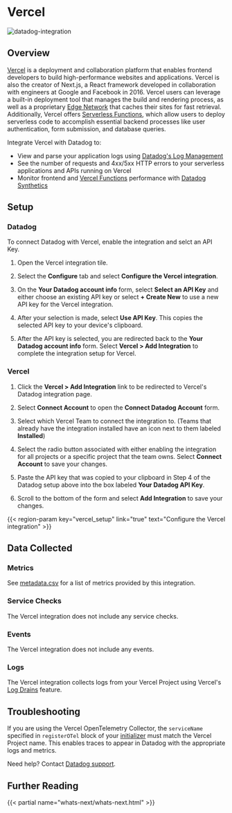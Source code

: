 # Vercel

![datadog-integration][1]

## Overview

[Vercel][2] is a deployment and collaboration platform that enables frontend developers to build high-performance websites and applications. Vercel is also the creator of Next.js, a React framework developed in collaboration with engineers at Google and Facebook in 2016. Vercel users can leverage a built-in deployment tool that manages the build and rendering process, as well as a proprietary [Edge Network][3] that caches their sites for fast retrieval. Additionally, Vercel offers [Serverless Functions][4], which allow users to deploy serverless code to accomplish essential backend processes like user authentication, form submission, and database queries.

Integrate Vercel with Datadog to:

- View and parse your application logs using [Datadog's Log Management][5]
- See the number of requests and 4xx/5xx HTTP errors to your serverless applications and APIs running on Vercel
- Monitor frontend and [Vercel Functions][9] performance with [Datadog Synthetics][6]

## Setup

### Datadog

To connect Datadog with Vercel, enable the integration and selct an API Key.

1. Open the Vercel integration tile.

2. Select the **Configure** tab and select **Configure the Vercel integration**.

3. On the **Your Datadog account info** form, select **Select an API Key** and either choose an existing API key or select **+ Create New** to use a new API key for the Vercel integration.

4. After your selection is made, select **Use API Key**. This copies the selected API key to your device's clipboard.

5. After the API key is selected, you are redirected back to the **Your Datadog account info** form. Select **Vercel > Add Integration** to complete the integration setup for Vercel.
### Vercel

1. Click the **Vercel > Add Integration** link to be redirected to Vercel's Datadog integration page.

2. Select **Connect Account** to open the **Connect Datadog Account** form.

3. Select which Vercel Team to connect the integration to. (Teams that already have the integration installed have an icon next to them labeled **Installed**)

4. Select the radio button associated with either enabling the integration for all projects or a specific project that the team owns. Select **Connect Account** to save your changes.

5. Paste the API key that was copied to your clipboard in Step 4 of the Datadog setup above into the box labeled **Your Datadog API Key**.

6. Scroll to the bottom of the form and select **Add Integration** to save your changes.

{{< region-param key="vercel_setup" link="true" text="Configure the Vercel integration" >}}

## Data Collected

### Metrics

See [metadata.csv][11] for a list of metrics provided by this integration.

### Service Checks

The Vercel integration does not include any service checks.

### Events

The Vercel integration does not include any events.

### Logs

The Vercel integration collects logs from your Vercel Project using Vercel's [Log Drains][10] feature.

## Troubleshooting

If you are using the Vercel OpenTelemetry Collector, the `serviceName` specified in `registerOTel` block of your [initializer][12] must match the Vercel Project name. This enables traces to appear in Datadog with the appropriate logs and metrics.


Need help? Contact [Datadog support][8].

## Further Reading

{{< partial name="whats-next/whats-next.html" >}}

[1]: https://raw.githubusercontent.com/DataDog/integrations-extras/master/vercel/images/logo-full-black.png
[2]: https://vercel.com/
[3]: https://vercel.com/docs/edge-network/overview
[4]: https://vercel.com/docs/serverless-functions/introduction
[5]: https://docs.datadoghq.com/logs/
[6]: https://docs.datadoghq.com/synthetics/
[7]: https://app.datadoghq.com/setup/vercel
[8]: https://docs.datadoghq.com/help/
[9]: https://vercel.com/docs/functions
[10]: https://vercel.com/docs/observability/log-drains
[11]: https://github.com/DataDog/integrations-extras/blob/master/vercel/metadata.csv
[12]: https://vercel.com/docs/observability/otel-overview#initialize-otel
